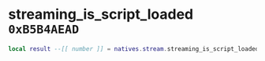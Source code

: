 # streaming_is_script_loaded `0xB5B4AEAD`

```lua
local result --[[ number ]] = natives.stream.streaming_is_script_loaded(_unk0 --[[ number ]])
```